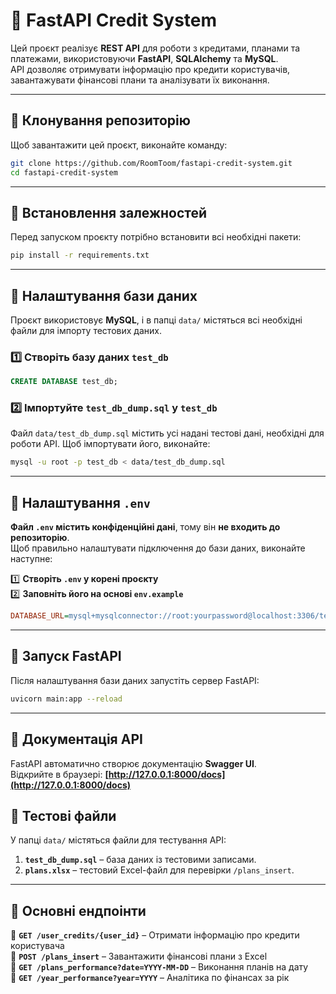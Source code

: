 # 📌 FastAPI Credit System

Цей проєкт реалізує **REST API** для роботи з кредитами, планами та платежами, використовуючи **FastAPI**, **SQLAlchemy** та **MySQL**.  
API дозволяє отримувати інформацію про кредити користувачів, завантажувати фінансові плани та аналізувати їх виконання.

---

## **📌 Клонування репозиторію**
Щоб завантажити цей проєкт, виконайте команду:
```bash
git clone https://github.com/RoomToom/fastapi-credit-system.git
cd fastapi-credit-system
```

---

## **📌 Встановлення залежностей**
Перед запуском проєкту потрібно встановити всі необхідні пакети:
```bash
pip install -r requirements.txt
```
---

## **📌 Налаштування бази даних**
Проєкт використовує **MySQL**, і в папці `data/` містяться всі необхідні файли для імпорту тестових даних.

### 1️⃣ **Створіть базу даних `test_db`**
```sql
CREATE DATABASE test_db;
```

### 2️⃣ **Імпортуйте `test_db_dump.sql` у `test_db`**
Файл `data/test_db_dump.sql` містить усі надані тестові дані, необхідні для роботи API. Щоб імпортувати його, виконайте:
```bash
mysql -u root -p test_db < data/test_db_dump.sql
```

---

## **📌 Налаштування `.env`**
**Файл `.env` містить конфіденційні дані**, тому він **не входить до репозиторію**.  
Щоб правильно налаштувати підключення до бази даних, виконайте наступне:

1️⃣ **Створіть `.env` у корені проєкту**  
2️⃣ **Заповніть його на основі `env.example`**  
```ini
DATABASE_URL=mysql+mysqlconnector://root:yourpassword@localhost:3306/test_db
```

---

## **📌 Запуск FastAPI**
Після налаштування бази даних запустіть сервер FastAPI:
```bash
uvicorn main:app --reload
```
---

## **📌 Документація API**
FastAPI автоматично створює документацію **Swagger UI**.  
Відкрийте в браузері: **[http://127.0.0.1:8000/docs](http://127.0.0.1:8000/docs)**

## **📌 Тестові файли**
У папці `data/` містяться файли для тестування API:
1. **`test_db_dump.sql`** – база даних із тестовими записами.  
2. **`plans.xlsx`** – тестовий Excel-файл для перевірки `/plans_insert`.  

---

## **📌 Основні ендпоінти**
🔹 **`GET /user_credits/{user_id}`** – Отримати інформацію про кредити користувача  
🔹 **`POST /plans_insert`** – Завантажити фінансові плани з Excel  
🔹 **`GET /plans_performance?date=YYYY-MM-DD`** – Виконання планів на дату  
🔹 **`GET /year_performance?year=YYYY`** – Аналітика по фінансах за рік  




